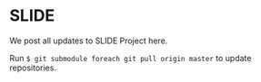 # SLIDE 

We post all updates to SLIDE Project here. 

Run `$ git submodule foreach git pull origin master` to update repositories.
